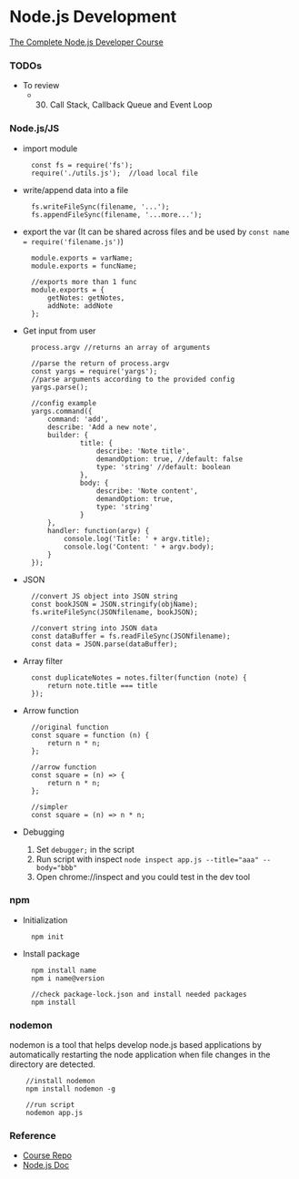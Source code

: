 # Node.js Development

[The Complete Node.js Developer Course](https://www.udemy.com/course/the-complete-nodejs-developer-course-2/)

### TODOs
* To review
    * 30. Call Stack, Callback Queue and Event Loop

### Node.js/JS
* import module
    
        const fs = require('fs');
        require('./utils.js');  //load local file

* write/append data into a file
    
        fs.writeFileSync(filename, '...');
        fs.appendFileSync(filename, '...more...');

* export the var (It can be shared across files and be used by `const name = require('filename.js')`)
    
        module.exports = varName;
        module.exports = funcName;

        //exports more than 1 func
        module.exports = {
            getNotes: getNotes,
            addNote: addNote
        };

* Get input from user

        process.argv //returns an array of arguments

        //parse the return of process.argv
        const yargs = require('yargs');
        //parse arguments according to the provided config
        yargs.parse();

        //config example
        yargs.command({
            command: 'add',
            describe: 'Add a new note',
            builder: {
                    title: {
                        describe: 'Note title',
                        demandOption: true, //default: false
                        type: 'string' //default: boolean
                    },
                    body: {
                        describe: 'Note content',
                        demandOption: true,
                        type: 'string'
                    }
            },
            handler: function(argv) {
                console.log('Title: ' + argv.title);
                console.log('Content: ' + argv.body);
            }
        });

* JSON

        //convert JS object into JSON string
        const bookJSON = JSON.stringify(objName);
        fs.writeFileSync(JSONfilename, bookJSON);

        //convert string into JSON data
        const dataBuffer = fs.readFileSync(JSONfilename);
        const data = JSON.parse(dataBuffer);

* Array filter
    
        const duplicateNotes = notes.filter(function (note) {
            return note.title === title
        });

* Arrow function

        //original function
        const square = function (n) {
            return n * n;
        };

        //arrow function
        const square = (n) => {
            return n * n;
        };

        //simpler
        const square = (n) => n * n;

* Debugging
    1. Set `debugger;` in the script
    2. Run script with inspect `node inspect app.js --title="aaa" --body="bbb"`
    3. Open chrome://inspect and you could test in the dev tool

### npm
* Initialization

        npm init

* Install package

        npm install name
        npm i name@version

        //check package-lock.json and install needed packages
        npm install

### nodemon
nodemon is a tool that helps develop node.js based applications by automatically restarting the node application when file changes in the directory are detected.

        //install nodemon
        npm install nodemon -g

        //run script
        nodemon app.js

### Reference
* [Course Repo](https://links.mead.io/nodecourse)
* [Node.js Doc](https://nodejs.org)
